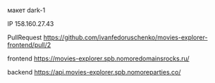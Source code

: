 макет   dark-1

IP 158.160.27.43

PullRequest https://github.com/ivanfedoruschenko/movies-explorer-frontend/pull/2

frontend https://movies-explorer.spb.nomoredomainsrocks.ru/

backend https://api.movies-explorer.spb.nomoreparties.co/
